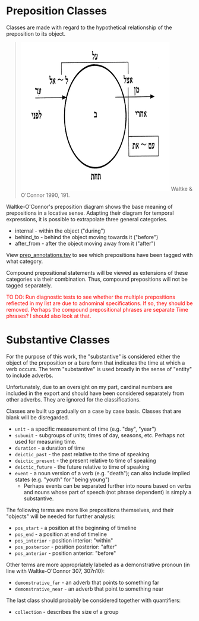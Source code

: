 # Preposition Classes

Classes are made with regard to the hypothetical relationship of the preposition to its object.

> <img src="../../images/waltke_prep_diagram.png" alt="Walktke-O'Connor Preposition Diagram" height=400 width=400>
>  Waltke & O'Connor 1990, 191.



Waltke-O'Connor's preposition diagram shows the base meaning of prepositions in a locative sense. Adapting their diagram for temporal expressions, it is possible to extrapolate three general categories.

* internal - within the object ("during")
* behind_to - behind the object moving towards it ("before")
* after_from - after the object moving away from it ("after")

View [prep_annotations.tsv]('prep_annotations.tsv') to see which prepositions have been tagged with what category.

Compound prepositional statements will be viewed as extensions of these categories via their combination. Thus, compound prepositions will not be tagged separately. 

<p style="color: red">TO DO: Run diagnostic tests to see whether the multiple prepositions reflected in my list are due to adnominal specifications. If so, they should be removed. Perhaps the compound prepositional phrases are separate Time phrases? I should also look at that.</p>

# Substantive Classes

For the purpose of this work, the "substantive" is considered either the object of the preposition or a bare form that indicates the time at which a verb occurs. The term "substantive" is used broadly in the sense of "entity" to include adverbs.

Unfortunately, due to an oversight on my part, cardinal numbers are included in the export and should have been considered separately from other adverbs. They are ignored for the classifications.

Classes are built up gradually on a case by case basis. Classes that are blank will be disregarded.

* `unit` - a specific measurement of time (e.g. "day", "year")
* `subunit` - subgroups of units; times of day, seasons, etc. Perhaps not used for measuring time.
* `duration` - a duration of time
* `deictic_past` - the past relative to the time of speaking
* `deictic_present` - the present relative to time of speaking
* `deictic_future` - the future relative to time of speaking
* `event` - a noun version of a verb (e.g. "death"); can also include implied states (e.g. "youth" for "being young")
	* Perhaps events can be separated further into nouns based on verbs and nouns whose part of speech (not phrase dependent) is simply a substantive.

The following terms are more like prepositions themselves, and their "objects" will be needed for further analysis:

* `pos_start` - a position at the beginning of timeline
* `pos_end` - a position at end of timeline
* `pos_interior` - position interior: "within"
* `pos_posterior` - position posterior: "after"
* `pos_anterior` - position anterior: "before"

Other terms are more appropriately labeled as a demonstrative pronoun (in line with Waltke-O'Connor 307, 307n10):

* `demonstrative_far` - an adverb that points to something far
* `demonstrative_near` - an adverb that point to something near

The last class should probably be considered together with quantifiers:

* `collection` - describes the size of a group